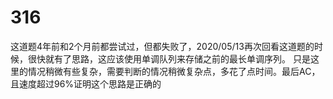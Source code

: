 # 316

这道题4年前和2个月前都尝试过，但都失败了，2020/05/13再次回看这道题的时候，很快就有了思路，这应该使用单调队列来存储之前的最长单调序列。
只是这里的情况稍微有些复杂，需要判断的情况稍微复杂点，多花了点时间。最后AC，且速度超过96%证明这个思路是正确的